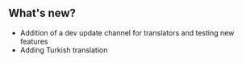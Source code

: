 ## What's new?

  * Addition of a dev update channel for translators and testing new features
  * Adding Turkish translation